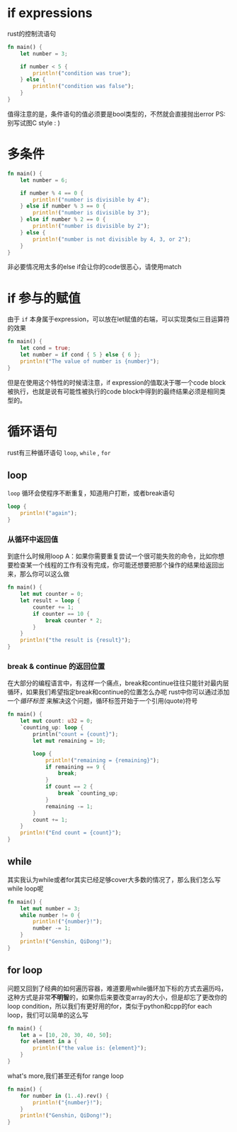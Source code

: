 # if expressions
rust的控制流语句
```rust
fn main() {
	let number = 3;

	if number < 5 {
		println!("condition was true");
	} else {
		println!("condition was false");
	}
}
```
 值得注意的是，条件语句的值必须要是bool类型的，不然就会直接抛出error
 PS: 别写试图C style : )

# 多条件
```rust
fn main() {
	let number = 6;

	if number % 4 == 0 {
		println!("number is divisible by 4");
	} else if number % 3 == 0 {
		println!("number is divisible by 3");
	} else if number % 2 == 0 {
		println!("number is divisible by 2");
	} else {
		println!("number is not divisible by 4, 3, or 2");
	}
}
```
非必要情况用太多的else if会让你的code很恶心，请使用match

# if 参与的赋值
由于 `if` 本身属于expression，可以放在let赋值的右端，可以实现类似三目运算符的效果
```rust
fn main() {
	let cond = true;
	let number = if cond { 5 } else { 6 };
	println!("The value of number is {number}");
}
```
但是在使用这个特性的时候请注意，if expression的值取决于哪一个code block被执行，也就是说有可能性被执行的code block中得到的最终结果必须是相同类型的。


# 循环语句
rust有三种循环语句 `loop`, `while` , `for`

## loop
`loop` 循环会使程序不断重复，知道用户打断，或者break语句
```rust
loop {
	println!("again");
}
```

### 从循环中返回值
到底什么时候用loop
A：如果你需要重复尝试一个很可能失败的命令，比如你想要检查某一个线程的工作有没有完成，你可能还想要把那个操作的结果给返回出来，那么你可以这么做
```rust
fn main() {
	let mut counter = 0;
	let result = loop {
		counter += 1;
		if counter == 10 {
			break counter * 2;
		}
	}
	println!("the result is {result}");
}
```

### break & continue 的返回位置
在大部分的编程语言中，有这样一个痛点，break和continue往往只能针对最内层循环，如果我们希望指定break和continue的位置怎么办呢
rust中你可以通过添加一个*循环标签* 来解决这个问题，循环标签开始于一个引用(quote)符号
```rust
fn main() {
	let mut count: u32 = 0;
	`counting_up: loop {
		println("count = {count}");
		let mut remaining = 10;

		loop {
			println!("remaining = {remaining}");
			if remaining == 9 {
				break;
			}
			if count == 2 {
				break `counting_up;
			}
			remaining -= 1;
		}
		count += 1;
	}
	println!("End count = {count}");
}
```

## while
其实我认为while或者for其实已经足够cover大多数的情况了，那么我们怎么写while loop呢
```rust
fn main() {
	let mut number = 3;
	while number != 0 {
		println!("{number}!");
		number -= 1;
	}
	println!("Genshin, QiDong!");
}
```

## for loop
问题又回到了经典的如何遍历容器，难道要用while循环加下标的方式去遍历吗，这种方式是非常**不明智**的，如果你后来要改变array的大小，但是却忘了更改你的loop condition，所以我们有更好用的for，类似于python和cpp的for each loop，我们可以简单的这么写
```rust
fn main() {
	let a = [10, 20, 30, 40, 50];
	for element in a {
		println!("the value is: {element}");
	}
}
```
what's more,我们甚至还有for range loop
```rust
fn main() {
	for number in (1..4).rev() {
		println!("{number}!");
	}
	println!("Genshin, QiDong!");
}
```
